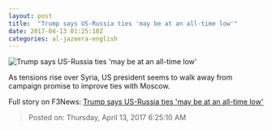 ```yaml
---
layout: post
title:  "Trump says US-Russia ties 'may be at an all-time low'"
date: 2017-04-13 01:25:10Z
categories: al-jazeera-english
---
```


![Trump says US-Russia ties 'may be at an all-time low'](http://www.aljazeera.com/mritems/Images/2017/4/13/c5edebc384094dfeb5c34a1d03bc1571_18.jpg)

As tensions rise over Syria, US president seems to walk away from campaign promise to improve ties with Moscow.


Full story on F3News: [Trump says US-Russia ties 'may be at an all-time low'](http://www.f3nws.com/n/Bzc3dH)

> Posted on: Thursday, April 13, 2017 6:25:10 AM
